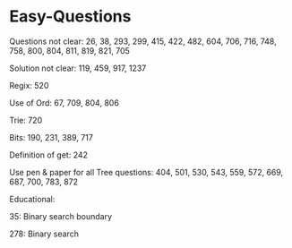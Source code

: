 # Easy-Questions

Questions not clear:
26, 38, 293, 299, 415, 422, 482, 604, 706, 716, 748, 758, 800, 804, 811, 819, 821, 705

Solution not clear:
119, 459, 917, 1237

Regix:
520

Use of Ord:
67, 709, 804, 806

Trie:
720

Bits:
190, 231, 389, 717

Definition of get:
242

Use pen & paper for all Tree questions: 404, 501, 530, 543, 559, 572, 669, 687, 700, 783, 872

Educational:

35: Binary search boundary 

278: Binary search 

